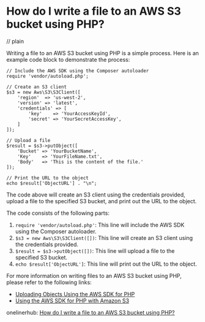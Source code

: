 # How do I write a file to an AWS S3 bucket using PHP?
// plain

Writing a file to an AWS S3 bucket using PHP is a simple process. Here is an example code block to demonstrate the process:

```
// Include the AWS SDK using the Composer autoloader
require 'vendor/autoload.php';

// Create an S3 client
$s3 = new Aws\S3\S3Client([
    'region'  => 'us-west-2',
    'version' => 'latest',
    'credentials' => [
        'key'    => 'YourAccessKeyId',
        'secret' => 'YourSecretAccessKey',
    ]
]);

// Upload a file
$result = $s3->putObject([
    'Bucket' => 'YourBucketName',
    'Key'    => 'YourFileName.txt',
    'Body'   => 'This is the content of the file.'
]);

// Print the URL to the object
echo $result['ObjectURL'] . "\n";
```

The code above will create an S3 client using the credentials provided, upload a file to the specified S3 bucket, and print out the URL to the object.

The code consists of the following parts:

1. `require 'vendor/autoload.php'`: This line will include the AWS SDK using the Composer autoloader.
2. `$s3 = new Aws\S3\S3Client([])`: This line will create an S3 client using the credentials provided.
3. `$result = $s3->putObject([])`: This line will upload a file to the specified S3 bucket.
4. `echo $result['ObjectURL']`: This line will print out the URL to the object.

For more information on writing files to an AWS S3 bucket using PHP, please refer to the following links:

* [Uploading Objects Using the AWS SDK for PHP](https://docs.aws.amazon.com/AmazonS3/latest/dev/UploadObjSingleOpPHP.html)
* [Using the AWS SDK for PHP with Amazon S3](https://docs.aws.amazon.com/AmazonS3/latest/dev/UsingPHPSDK.html)

onelinerhub: [How do I write a file to an AWS S3 bucket using PHP?](https://onelinerhub.com/php-aws/how-do-i-write-a-file-to-an-aws-s--bucket-using-php)